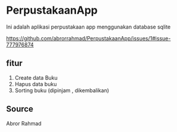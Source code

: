 # PerpustakaanApp
Ini adalah aplikasi perpustakaan app menggunakan database sqlite

https://github.com/abrorrahmad/PerpustakaanApp/issues/1#issue-777976874



## fitur
1. Create data Buku
2. Hapus data buku
3. Sorting buku (dipinjam , dikembalikan)

## Source
Abror Rahmad

